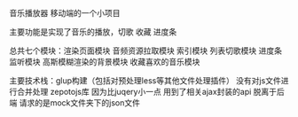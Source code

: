 音乐播放器  移动端的一个小项目  

主要功能是实现了音乐的播放，切歌 收藏 进度条

总共七个模块：渲染页面模块 音频资源拉取模块 索引模块 列表切歌模块 进度条监听模块 高斯模糊渲染的背景模块 收藏喜欢的音乐模块

主要技术栈：glup构建（包括对预处理less等其他文件处理插件） 没有对js文件进行合并处理
            zepotojs库 因为比juqery小一点 用到了相关ajax封装的api
            脱离于后端  请求的是mock文件夹下的json文件
            
            
